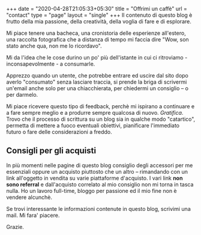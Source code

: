 +++
date = "2020-04-28T21:05:33+05:30"
title = "Offrimi un caffè"
url = "contact"
type = "page"
layout = "single"
+++
Il contenuto di questo blog è frutto della mia passione, della creatività, della voglia di fare e di esplorare.

Mi piace tenere una bacheca, una cronistoria delle esperienze all'estero, una raccolta fotografica che a distanza di tempo mi faccia dire "Wow, son stato anche qua, non me lo ricordavo".

Mi da l'idea che le cose durino un po' più dell'istante in cui ci ritroviamo - inconsapevolmente - a consumarle.

Apprezzo quando un utente, che potrebbe entrare ed uscire dal sito dopo averlo "consumato" senza lasciare traccia, si prende la briga di scrivermi un'email anche solo per una chiacchierata, per chiedermi un consiglio – o per darmelo.

Mi piace ricevere questo tipo di feedback, perchè mi ispirano a continuare e a fare sempre meglio e a produrre sempre qualcosa di nuovo. _Gratifica_.
Trovo che il processo di scrittura su un blog sia in qualche modo "catartico", permetta di mettere a fuoco eventuali obiettivi, pianificare l'immediato futuro o fare delle considerazioni a freddo.

## Consigli per gli acquisti

In più momenti nelle pagine di questo blog consiglio degli accessori per me essenziali oppure un acquisto piuttosto che un altro – rimandando con un link all'oggetto in vendita su varie piattaforme d'acquisto. I vari link **non sono referral** e dall'acquisto correlato al mio consiglio non mi torna in tasca nulla.
Ho un lavoro full-time, bloggo per passione ed il mio fine non è vendere alcunchè.

Se trovi interessante le informazioni contenute in questo blog, scrivimi una mail. Mi fara' piacere.

Grazie.
